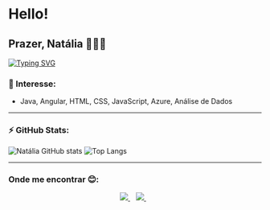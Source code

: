 

# Hello!
## Prazer, Natália 👩🏾‍💻
[![Typing SVG](https://readme-typing-svg.herokuapp.com?size=20&color=CD1C76&lines=Ci%C3%AAncia+de+Dados;Desenvolvimento;Ci%C3%AAncias+%26+Humanidades+)](https://git.io/typing-svg)

### 🎯 Interesse:
-  Java, Angular, HTML, CSS, JavaScript, Azure, Análise de Dados

__________________________________________________________________________________________________________________________________________

### ⚡ GitHub Stats:
<p align="center">

![Natália GitHub stats](https://github-readme-stats.vercel.app/api?username=sabinonatalia&show_icons=true&theme=highcontrast)
![Top Langs](https://github-readme-stats.vercel.app/api/top-langs/?username=sabinonatalia&show_icons=true&theme=highcontrast)</p>

__________________________________________________________________________________________________________________________________________
### Onde me encontrar 😊:
<p align="center">

  <a href="https://www.linkedin.com/in/natalia-sabino/">
    <img src="https://img.shields.io/badge/LinkedIn-0077B5?style=for-the-badge&logo=linkedin&logoColor=white"/>
  </a>&nbsp;&nbsp;
    <a href="mailto:na.ssilva@outlook.com">
   <img src="https://img.shields.io/badge/Microsoft_Outlook-0078D4?style=for-the-badge&logo=microsoft-outlook&logoColor=white">    
  </a>&nbsp;&nbsp;</p>
  

